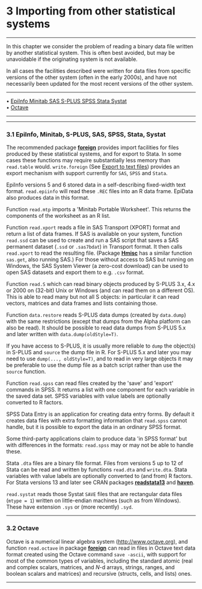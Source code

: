 # 3 Importing from other statistical systems

---

In this chapter we consider the problem of reading a binary data file
written by another statistical system. This is often best avoided, but
may be unavoidable if the originating system is not available.

In all cases the facilities described were written for data files from
specific versions of the other system (often in the early 2000s), and
have not necessarily been updated for the most recent versions of the
other system.

---

• [EpiInfo Minitab SAS S-PLUS SPSS Stata Systat](#EpiInfo-Minitab-SAS-S_002dPLUS-SPSS-Stata-Systat)     
 • [Octave](#Octave)

---

---

### 3.1 EpiInfo, Minitab, S-PLUS, SAS, SPSS, Stata, Systat

The recommended package
[**foreign**](https://CRAN.R-project.org/package=foreign) provides
import facilities for files produced by these statistical systems, and
for export to Stata. In some cases these functions may require
substantially less memory than `read.table` would. `write.foreign` (See
[Export to text files](#Export-to-text-files)) provides an export
mechanism with support currently for `SAS`, `SPSS` and `Stata`.

EpiInfo versions 5 and 6 stored data in a self-describing fixed-width
text format. `read.epiinfo` will read these `.REC` files into
an R data frame. EpiData also produces data in this format.

Function `read.mtp` imports a 'Minitab Portable Worksheet'. This returns
the components of the worksheet as an R list.

Function `read.xport` reads a file in SAS Transport (XPORT) format and
return a list of data frames. If SAS is available on your system,
function `read.ssd` can be used to create and run a SAS script that
saves a SAS permanent dataset (`.ssd` or `.sas7bdat`)
in Transport format. It then calls `read.xport` to read the resulting
file. (Package [**Hmisc**](https://CRAN.R-project.org/package=Hmisc) has
a similar function `sas.get`, also running SAS.) For those without
access to SAS but running on Windows, the SAS System Viewer (a zero-cost
download) can be used to open SAS datasets and export them to e.g.
`.csv` format.

Function `read.S` which can read binary objects produced by S-PLUS 3.x,
4.x or 2000 on (32-bit) Unix or Windows (and can read them on a
different OS). This is able to read many but not all S objects: in
particular it can read vectors, matrices and data frames and lists
containing those.

Function `data.restore` reads S-PLUS data dumps (created by `data.dump`)
with the same restrictions (except that dumps from the Alpha platform
can also be read). It should be possible to read data dumps from S-PLUS
5.x and later written with `data.dump(oldStyle=T)`.

If you have access to S-PLUS, it is usually more reliable to `dump` the
object(s) in S-PLUS and `source` the dump file in R. For S-PLUS 5.x and
later you may need to use `dump(..., oldStyle=T)`, and to read in very
large objects it may be preferable to use the dump file as a batch
script rather than use the `source` function.

Function `read.spss` can read files created by the 'save' and 'export'
commands in SPSS. It returns a list with one component for each variable
in the saved data set. SPSS variables with value labels are optionally
converted to R factors.

SPSS Data Entry is an application for creating data entry forms. By
default it creates data files with extra formatting information that
`read.spss` cannot handle, but it is possible to export the data in an
ordinary SPSS format.

Some third-party applications claim to produce data 'in SPSS format' but
with differences in the formats: `read.spss` may or may not be able to
handle these.

Stata `.dta` files are a binary file format. Files from
versions 5 up to 12 of Stata can be read and written by functions
`read.dta` and `write.dta`. Stata variables with value labels are
optionally converted to (and from) R factors. For Stata versions 13 and
later see CRAN packages
[**readstata13**](https://CRAN.R-project.org/package=readstata13) and
[**haven**](https://CRAN.R-project.org/package=haven).

`read.systat` reads those Systat `SAVE` files that are rectangular data
files (`mtype = 1`) written on little-endian machines (such as from
Windows). These have extension `.sys` or (more recently)
`.syd`.

---

### 3.2 Octave

Octave is a numerical linear algebra system (<http://www.octave.org>),
and function `read.octave` in package
[**foreign**](https://CRAN.R-project.org/package=foreign) can read in
files in Octave text data format created using the Octave command
`save -ascii`, with support for most of the common types of variables,
including the standard atomic (real and complex scalars, matrices, and
_N_-d arrays, strings, ranges, and boolean scalars and matrices) and
recursive (structs, cells, and lists) ones.

---
